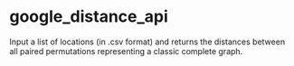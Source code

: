 google_distance_api
===================

Input a list of locations (in .csv format) and returns the distances between all paired permutations representing a classic complete graph.

